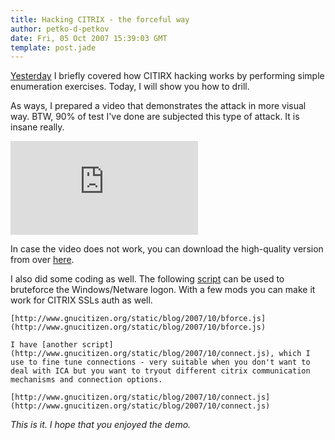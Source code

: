 ```yaml
---
title: Hacking CITRIX - the forceful way
author: petko-d-petkov
date: Fri, 05 Oct 2007 15:39:03 GMT
template: post.jade
---
```


[Yesterday](/blog/citrix-owning-the-legitimate-backdoor) I briefly covered how CITIRX hacking works by performing simple enumeration exercises. Today, I will show you how to drill.

As ways, I prepared a video that demonstrates the attack in more visual way. BTW, 90% of test I've done are subjected this type of attack. It is insane really.

<iframe class="video" src="http://www.youtube.com/embed/i_zbObjFnrY" frameborder="0" allowfullscreen></iframe>

In case the video does not work, you can download the high-quality version from over [here](http://www.gnucitizen.org/static/blog/2007/10/hc02.wmv).

I also did some coding as well. The following [script](http://www.gnucitizen.org/static/blog/2007/10/bforce.js) can be used to bruteforce the Windows/Netware logon. With a few mods you can make it work for CITRIX SSLs auth as well.

    [http://www.gnucitizen.org/static/blog/2007/10/bforce.js](http://www.gnucitizen.org/static/blog/2007/10/bforce.js)

    I have [another script](http://www.gnucitizen.org/static/blog/2007/10/connect.js), which I use to fine tune connections - very suitable when you don't want to deal with ICA but you want to tryout different citrix communication mechanisms and connection options.

    [http://www.gnucitizen.org/static/blog/2007/10/connect.js](http://www.gnucitizen.org/static/blog/2007/10/connect.js)

_This is it. I hope that you enjoyed the demo._
